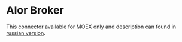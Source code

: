 # Alor Broker

This connector available for MOEX only and description can found in [russian version](https://doc.stocksharp.ru/topics/api/connectors/russia/alor.html).
